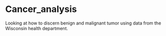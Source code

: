 Cancer_analysis
===============

Looking at how to discern benign and malignant tumor using data from the Wisconsin health department.
